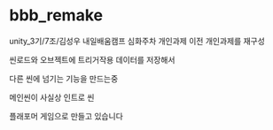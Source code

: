 # bbb_remake

unity_3기/7조/김성우
내일배움캠프 심화주차 개인과제
 이전 개인과제를 재구성

씬로드와 오브젝트에 트리거작용 데이터를 저장해서 

다른 씬에 넘기는 기능을 만드는중

메인씬이 사실상 인트로 씬

플래포머 게임으로 만들고 있습니다
